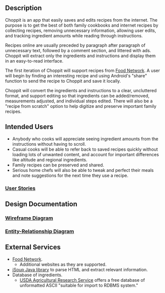 ## Description

Choppit is an app that easily saves and edits recipes from the internet.  The purpose is to get the best of both family cookbooks and internet recipes by collecting recipes, removing unnecessary information, allowing user edits, and tracking ingredient amounts while reading through instructions.

Recipes online are usually preceded by paragraph after paragraph of unnecessary text, followed by a comment section, and littered with ads. Choppit will extract only the ingredients and instructions and display them in an easy-to-read interface.

The first iteration of Choppit will support recipes from [Food Network](www.foodnetwork.com).  A user will begin by finding an interesting recipe and using Android's "share" function to send the recipe to Choppit and save it locally.  

Choppit will convert the ingredients and instructions to a clear, uncluttered format, and support editing so that ingredients can be added/removed, measurements adjusted, and individual steps edited.  There will also be a "recipe from scratch" option to help digitize and preserve important family recipes.

## Intended Users

* Anybody who cooks will appreciate seeing ingredient amounts from the instructions without having to scroll.
* Casual cooks will be able to refer back to saved recipes quickly without loading lots of unwanted content, and account for important differences like altitude and regional ingredients.
* Family recipes can be preserved and shared.
* Serious home chefs will also be able to tweak and perfect their meals and note suggestions for the next time they use a recipe.

### [User Stories](user-stories.md)

## Design Documentation

### [Wireframe Diagram](wireframe.md)

### [Entity-Relationship Diagram](erd.md)

## External Services

* [Food Network](www.foodnetwork.com).
  * Additional websites as they are supported.
* [jSoup Java library](https://jsoup.org/) to parse HTML and extract relevant information.
* Database of ingredients.
  * [USDA Agricultural Research Service](https://www.ars.usda.gov/northeast-area/beltsville-md-bhnrc/beltsville-human-nutrition-research-center/methods-and-application-of-food-composition-laboratory/mafcl-site-pages/sr17-sr28/) offers a free database of unformatted ASCII "suitable for import to RDBMS system."